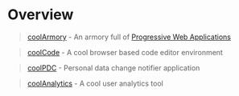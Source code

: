 # Overview

> [coolArmory](coolarmory.html) - An armory full of [Progressive Web Applications](https://en.wikipedia.org/wiki/Progressive_web_applications)

> [coolCode](coolcode.html) - A cool browser based code editor environment

> [coolPDC](coolpdc.html) - Personal data change notifier application

> [coolAnalytics](coolanalytics.html) - A cool user analytics tool